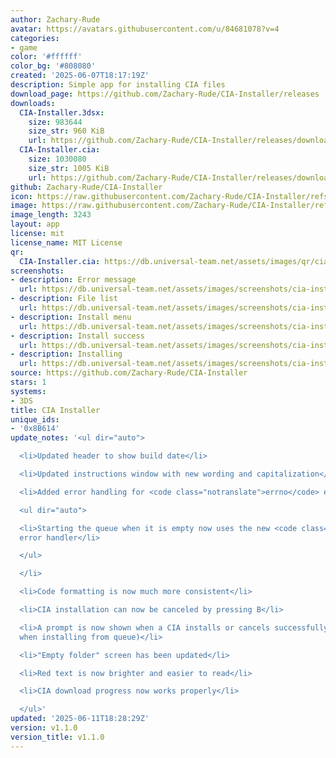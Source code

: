```yaml
---
author: Zachary-Rude
avatar: https://avatars.githubusercontent.com/u/84681078?v=4
categories:
- game
color: '#ffffff'
color_bg: '#808080'
created: '2025-06-07T18:17:19Z'
description: Simple app for installing CIA files
download_page: https://github.com/Zachary-Rude/CIA-Installer/releases
downloads:
  CIA-Installer.3dsx:
    size: 983644
    size_str: 960 KiB
    url: https://github.com/Zachary-Rude/CIA-Installer/releases/download/v1.1.0/CIA-Installer.3dsx
  CIA-Installer.cia:
    size: 1030080
    size_str: 1005 KiB
    url: https://github.com/Zachary-Rude/CIA-Installer/releases/download/v1.1.0/CIA-Installer.cia
github: Zachary-Rude/CIA-Installer
icon: https://raw.githubusercontent.com/Zachary-Rude/CIA-Installer/refs/heads/main/app/icon.png
image: https://raw.githubusercontent.com/Zachary-Rude/CIA-Installer/refs/heads/main/app/banner.png
image_length: 3243
layout: app
license: mit
license_name: MIT License
qr:
  CIA-Installer.cia: https://db.universal-team.net/assets/images/qr/cia-installer-cia.png
screenshots:
- description: Error message
  url: https://db.universal-team.net/assets/images/screenshots/cia-installer/error-message.png
- description: File list
  url: https://db.universal-team.net/assets/images/screenshots/cia-installer/file-list.png
- description: Install menu
  url: https://db.universal-team.net/assets/images/screenshots/cia-installer/install-menu.png
- description: Install success
  url: https://db.universal-team.net/assets/images/screenshots/cia-installer/install-success.png
- description: Installing
  url: https://db.universal-team.net/assets/images/screenshots/cia-installer/installing.png
source: https://github.com/Zachary-Rude/CIA-Installer
stars: 1
systems:
- 3DS
title: CIA Installer
unique_ids:
- '0x8B614'
update_notes: '<ul dir="auto">

  <li>Updated header to show build date</li>

  <li>Updated instructions window with new wording and capitalization</li>

  <li>Added error handling for <code class="notranslate">errno</code> errors

  <ul dir="auto">

  <li>Starting the queue when it is empty now uses the new <code class="notranslate">errno</code>
  error handler</li>

  </ul>

  </li>

  <li>Code formatting is now much more consistent</li>

  <li>CIA installation can now be canceled by pressing B</li>

  <li>A prompt is now shown when a CIA installs or cancels successfully (not shown
  when installing from queue)</li>

  <li>"Empty folder" screen has been updated</li>

  <li>Red text is now brighter and easier to read</li>

  <li>CIA download progress now works properly</li>

  </ul>'
updated: '2025-06-11T18:28:29Z'
version: v1.1.0
version_title: v1.1.0
---
```

